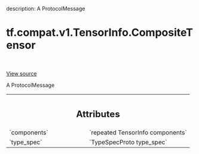 description: A ProtocolMessage

<div itemscope itemtype="http://developers.google.com/ReferenceObject">
<meta itemprop="name" content="tf.compat.v1.TensorInfo.CompositeTensor" />
<meta itemprop="path" content="Stable" />
</div>

# tf.compat.v1.TensorInfo.CompositeTensor

<!-- Insert buttons and diff -->

<table class="tfo-notebook-buttons tfo-api nocontent" align="left">

</table>

<a target="_blank" class="external" href="/code/stable/tensorflow/core/protobuf/meta_graph.proto">View source</a>



A ProtocolMessage

<!-- Placeholder for "Used in" -->




<!-- Tabular view -->
 <table class="responsive fixed orange">
<colgroup><col width="214px"><col></colgroup>
<tr><th colspan="2"><h2 class="add-link">Attributes</h2></th></tr>

<tr>
<td>
`components`
</td>
<td>
`repeated TensorInfo components`
</td>
</tr><tr>
<td>
`type_spec`
</td>
<td>
`TypeSpecProto type_spec`
</td>
</tr>
</table>



